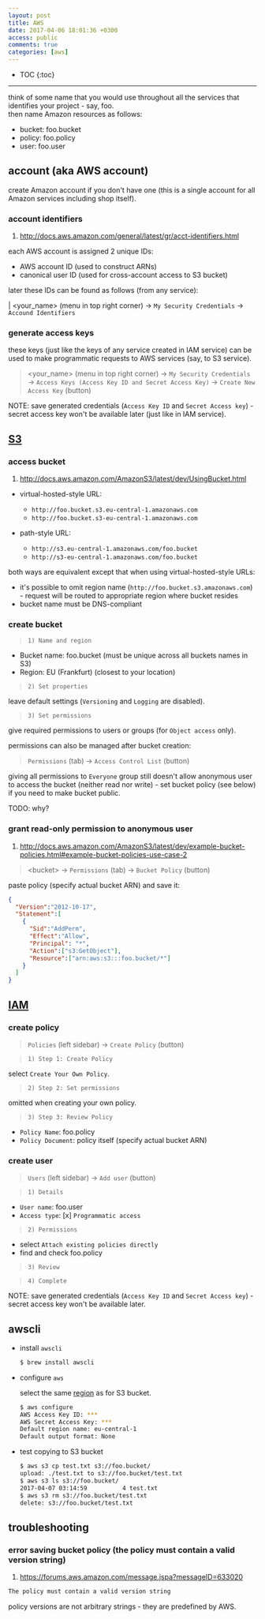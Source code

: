 ```yaml
---
layout: post
title: AWS
date: 2017-04-06 18:01:36 +0300
access: public
comments: true
categories: [aws]
---
```


<!-- more -->

* TOC
{:toc}
<hr>

think of some name that you would use throughout all the services that
identifies your project - say, foo.<br>
then name Amazon resources as follows:

- bucket: foo.bucket
- policy: foo.policy
- user: foo.user

## account (aka AWS account)

create Amazon account if you don't have one (this is a single
account for all Amazon services including shop itself).

### account identifiers

1. <http://docs.aws.amazon.com/general/latest/gr/acct-identifiers.html>

each AWS account is assigned 2 unique IDs:

- AWS account ID (used to construct ARNs)
- canonical user ID (used for cross-account access to S3 bucket)

later these IDs can be found as follows (from any service):

| \<your_name> (menu in top right corner) → `My Security Credentials` → `Accound Identifiers`

### generate access keys

these keys (just like the keys of any service created in IAM service) can be
used to make programmatic requests to AWS services (say, to S3 service).

> \<your_name> (menu in top right corner) →
>   `My Security Credentials` →
>   `Access Keys (Access Key ID and Secret Access Key)` →
>   `Create New Access Key` (button)

NOTE: save generated credentials (`Access Key ID` and `Secret Access key`) -
      secret access key won't be available later (just like in IAM service).

## [S3](https://console.aws.amazon.com/s3/home?region=us-west-2)

### access bucket

1. <http://docs.aws.amazon.com/AmazonS3/latest/dev/UsingBucket.html>

- virtual-hosted-style URL:

  - `http://foo.bucket.s3.eu-central-1.amazonaws.com`
  - `http://foo.bucket.s3-eu-central-1.amazonaws.com`

- path-style URL:

  - `http://s3.eu-central-1.amazonaws.com/foo.bucket`
  - `http://s3-eu-central-1.amazonaws.com/foo.bucket`

both ways are equivalent except that when using virtual-hosted-style URLs:

- it's possible to omit region name (`http://foo.bucket.s3.amazonaws.com`) -
  request will be routed to appropriate region where bucket resides
- bucket name must be DNS-compliant

### create bucket

> `1) Name and region`

- Bucket name: foo.bucket (must be unique across all buckets names in S3)
- Region: EU (Frankfurt) (closest to your location)

> `2) Set properties`

leave default settings (`Versioning` and `Logging` are disabled).

> `3) Set permissions`

give required permissions to users or groups (for `Object access` only).

permissions can also be managed after bucket creation:

> `Permissions` (tab) → `Access Control List` (button)

giving all permissions to `Everyone` group still doesn't allow
anonymous user to access the bucket (neither read nor write) -
set bucket policy (see below) if you need to make bucket public.

TODO: why?

### grant read-only permission to anonymous user

1. <http://docs.aws.amazon.com/AmazonS3/latest/dev/example-bucket-policies.html#example-bucket-policies-use-case-2>

> \<bucket> → `Permissions` (tab) → `Bucket Policy` (button)

paste policy (specify actual bucket ARN) and save it:

```json
{
  "Version":"2012-10-17",
  "Statement":[
    {
      "Sid":"AddPerm",
      "Effect":"Allow",
      "Principal": "*",
      "Action":["s3:GetObject"],
      "Resource":["arn:aws:s3:::foo.bucket/*"]
    }
  ]
}
```

## [IAM](https://console.aws.amazon.com/iam/home?region=us-west-2)

### create policy

> `Policies` (left sidebar) → `Create Policy` (button)

> `1) Step 1: Create Policy`

select `Create Your Own Policy`.

> `2) Step 2: Set permissions`

omitted when creating your own policy.

> `3) Step 3: Review Policy`

- `Policy Name`: foo.policy
- `Policy Document`: policy itself (specify actual bucket ARN)

### create user

> `Users` (left sidebar) → `Add user` (button)

> `1) Details`

- `User name`: foo.user
- `Access type`: [x] `Programmatic access`

> `2) Permissions`

- select `Attach existing policies directly`
- find and check foo.policy

> `3) Review`

> `4) Complete`

NOTE: save generated credentials (`Access Key ID` and `Secret Access key`) -
      secret access key won't be available later.

## awscli

- install `awscli`

  ```sh
  $ brew install awscli
  ```

- configure `aws`

  select the same [region](http://docs.aws.amazon.com/general/latest/gr/rande.html)
  as for S3 bucket.

  ```sh
  $ aws configure
  AWS Access Key ID: ***
  AWS Secret Access Key: ***
  Default region name: eu-central-1
  Default output format: None
  ```

- test copying to S3 bucket

  ```sh
  $ aws s3 cp test.txt s3://foo.bucket/
  upload: ./test.txt to s3://foo.bucket/test.txt
  $ aws s3 ls s3://foo.bucket/
  2017-04-07 03:14:59          4 test.txt
  $ aws s3 rm s3://foo.bucket/test.txt
  delete: s3://foo.bucket/test.txt
  ```

## troubleshooting

### error saving bucket policy (the policy must contain a valid version string)

1. <https://forums.aws.amazon.com/message.jspa?messageID=633020>

```sh
The policy must contain a valid version string
```

policy versions are not arbitrary strings - they are predefined by AWS.
